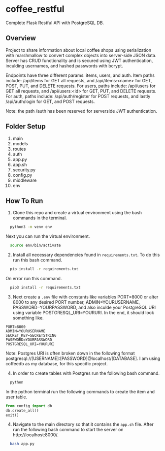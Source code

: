 # coffee_restful
Complete Flask Restful API with PostgreSQL DB.

## Overview
Project to share information about local coffee shops using serialization with marshmallow to convert complex objects into server-side JSON data. Server has CRUD functionality and is secured using JWT authentication, inculding usernames, and hashed passwords with bcrypt.

Endpoints have three different params: items, users, and auth. Item paths include: /api/items for GET all requests, and /api/items:\<name\> for GET, POST, PUT, and DELETE requests. For users, paths include: /api/users for GET all requests, and /api/users:\<id\> for GET, PUT, and DELETE requests. For auth, paths include: /api/auth/register for POST requests, and lastly /api/auth/login for GET, and POST requests.

Note: the path /auth has been reserved for serverside JWT authentication. 
  
## Folder Setup
1. main
2. models
3. routes
4. auth
5. app.py
6. app.sh
7. security.py
8. config.py
9. middleware
10. env

## How To Run
1. Clone this repo and create a virtual environment using the bash commands in the terminal.

```bash
  python3 -m venv env
```

Next you can run the virtual environment.

```bash
  source env/bin/activate
```

2. Install all necessary dependencies found in <code>requirements.txt</code>. To do this run this bash command.

```bash
  pip install -r requirements.txt
```

On error run this command.

```bash
  pip3 install -r requirements.txt
```

3. Next create a <code>.env</code> file with constants like variables PORT=8000 or alter 8000 to any desired PORT number, ADMIN=YOURUSERNAME, PASSWORD=YOURPASSWORD, and also inculde your PostgreSQL URI using variable POSTGRESQL_URI=YOURURI. In the end, it should look something like.

```env
PORT=8000
ADMIN=YOURUSERNAME
SECRET_KEY=SECRETSTRING
PASSWORD=YOURPASSWORD
POSTGRESQL_URI=YOURURI
```

Note: Postgres URI is often broken down in the following format postgresql://[USERNAME]:[PASSWORD]@localhost/[DATABASE]. I am using coffeedb as my database, for this specific project.

4. In order to create tables with Postgres run the following bash command.

```bash
  python
```

In the python terminal run the following commands to create the item and user table.

```python
from config import db
db.create_all()
exit()
```

4. Navigate to the main directory so that it contains the <code>app.sh</code> file. After run the following bash command to start the server on http://localhost:8000/. 

```bash
  bash app.py
```
